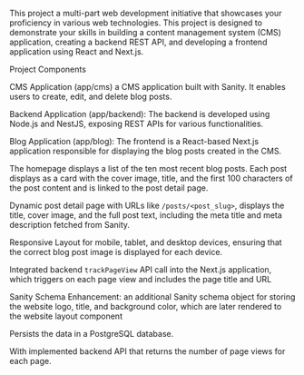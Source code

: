 This project  a multi-part web development initiative that showcases your proficiency in various web technologies. This project is designed to demonstrate your skills in building a content management system (CMS) application, creating a backend REST API, and developing a frontend application using React and Next.js.

Project Components

CMS Application (app/cms) a CMS application built with Sanity. It enables users to create, edit, and delete blog posts.

Backend Application (app/backend): The backend is developed using Node.js and NestJS, exposing REST APIs for various functionalities.

Blog Application (app/blog): The frontend is a React-based Next.js application responsible for displaying the blog posts created in the CMS.


The homepage displays a list of the ten most recent blog posts. Each post displays as a card with the cover image, title, and the first 100 characters of the post content and is linked to the post detail page.

Dynamic post detail page with URLs like `/posts/<post_slug>`, displays the title, cover image, and the full post text, including the meta title and meta description fetched from Sanity.

Responsive Layout for mobile, tablet, and desktop devices, ensuring that the correct blog post image is displayed for each device.

Integrated backend `trackPageView` API call into the Next.js application, which triggers on each page view and includes the page title and URL

Sanity Schema Enhancement: an additional Sanity schema object for storing the website logo, title, and background color, which are later rendered to the website layout component

Persists the data in a PostgreSQL database.

With implemented backend API that returns the number of page views for each page.

